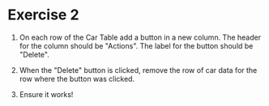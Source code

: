 # Exercise 2

1. On each row of the Car Table add a button in a new column. The header for the column should be "Actions". The label for the button should be "Delete".

2. When the "Delete" button is clicked, remove the row of car data for the row where the button was clicked.

3. Ensure it works!